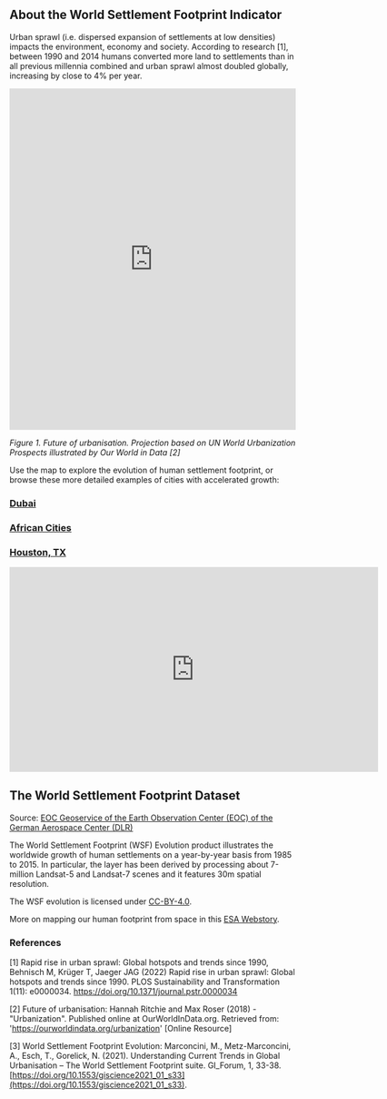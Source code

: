 ## About the World Settlement Footprint Indicator

Urban sprawl (i.e. dispersed expansion of settlements at low densities) impacts the environment, economy and society. According to research [1], between 1990 and 2014 humans converted more land to settlements than in all previous millennia combined and urban sprawl almost doubled globally, increasing by close to 4% per year. 

<iframe src="https://ourworldindata.org/grapher/urban-population-share-2050?time=2050" loading="lazy" style="width: 100%; height: 600px; border: 0px none;"></iframe>

*Figure 1. Future of urbanisation. Projection based on UN World Urbanization Prospects illustrated by Our World in Data [2]*

Use the map to explore the evolution of human settlement footprint, or browse these more detailed examples of cities with accelerated growth:

### [Dubai](https://race.esa.int/story?id=20be51fd9440de3e&page=1)
### [African Cities](https://race.esa.int/story?id=029a56ddc8dba75d&page=1)
### [Houston, TX](https://race.esa.int/story?id=2ee03160f7f9122e&page=1)

<iframe width="649" height="360" src="https://www.youtube.com/embed/Pfyxc3eAFg0?rel=0" frameborder="0" allow="encrypted-media" allowfullscreen></iframe>

## The World Settlement Footprint Dataset

Source: [EOC Geoservice of the Earth Observation Center (EOC) of the German Aerospace Center (DLR) ](https://geoservice.dlr.de/web/maps/eoc:wsf2019)

The World Settlement Footprint (WSF) Evolution product illustrates the worldwide growth of human settlements on a year-by-year basis from 1985 to 2015.
In particular, the layer has been derived by processing about 7-million Landsat-5 and Landsat-7 scenes and it features 30m spatial resolution.

The WSF evolution is licensed under [CC-BY-4.0](https://creativecommons.org/licenses/by-nc/4.0/).

More on mapping our human footprint from space in this [ESA Webstory](https://www.esa.int/Applications/Observing_the_Earth/Mapping_our_human_footprint_from_space).


### References

[1] Rapid rise in urban sprawl: Global hotspots and trends since 1990, Behnisch M, Krüger T, Jaeger JAG (2022) Rapid rise in urban sprawl: Global hotspots and trends since 1990. PLOS Sustainability and Transformation 1(11): e0000034. https://doi.org/10.1371/journal.pstr.0000034

[2] Future of urbanisation: Hannah Ritchie and Max Roser (2018) - "Urbanization". Published online at OurWorldInData.org. Retrieved from: 'https://ourworldindata.org/urbanization' [Online Resource]

[3] World Settlement Footprint Evolution: Marconcini, M., Metz-Marconcini, A., Esch, T., Gorelick, N. (2021). Understanding Current Trends in Global Urbanisation – The World Settlement Footprint suite. GI_Forum, 1, 33-38. [https://doi.org/10.1553/giscience2021_01_s33](https://doi.org/10.1553/giscience2021_01_s33).
